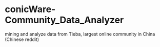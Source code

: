 # conicWare-Community_Data_Analyzer
mining and analyze data from Tieba, largest online community in China (Chinese reddit)
